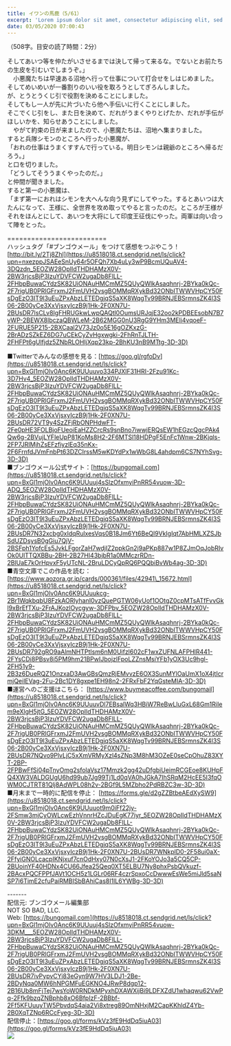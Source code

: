 ```yaml
---
title: イワンの馬鹿（5/61）
excerpt: 'Lorem ipsum dolor sit amet, consectetur adipiscing elit, sed do eiusmod tempor incididunt ut labore et dolore magna aliqua. Praesent elementum facilisis leo vel fringilla est ullamcorper eget. At imperdiet dui accumsan sit amet nulla facilisi morbi tempus.'
date: 03/05/2020 07:00:43
---
```


（508字。目安の読了時間：2分）  
  
そしてあいつ等を仲たがいさせるまでは決して帰って来るな。でないとお前たちの生皮を引むいでしまうぞ。」  
　小悪魔たちは早速ある沼地へ行って仕事について打合せをしはじめました。  
そしてめいめいが一番割りのいい役を取ろうとしてぎろんしました。  
が、とうとうくじ引で役割を決めることにしました。  
そしてもし一人が先に片づいたら他へ手伝いに行くことにしました。  
そこでくじ引をし、また日を決めて、だれがうまくやりとげたか、だれが手伝がほしいかを、知らせあうことにしました。  
　やがて約束の日が来ましたので、小悪魔たちは、沼地へ集まりました。  
すると兵隊シモンのところへ行った小悪魔が、  
「おれの仕事はうまくすすんで行っている。明日シモンは親爺のところへ帰るだろう。」  
と口を切りました。  
「どうしてそううまくやったのだ。」  
と仲間が聞きました。  
すると第一の小悪魔は、  
「まず第一におれはシモンを大へんな向う見ずにしてやった。するとあいつは大たんになって、王様に、全世界を攻め取ってやると言ったのだ。ところが王様がそれをほんとにして、あいつを大将にして印度王征伐にやった。両軍は向い合って陣をとった。  
  
\=========================  
ハッシュタグ「#ブンゴウメール」をつけて感想をつぶやこう！　  
[http://bit.ly/2Tj8Zhl](https://u8518018.ct.sendgrid.net/ls/click?upn=nxezppJSAEeSnUy64r5OFQh7Xb4uLy3wP9BcmUQuAV4-3DQzdn_5EOZW28OpIldTHDHAMzX0V-2BW3rjcsBjP3IzuYDVFCW2ugaDb8FlLL-2FHbpBuwaCYdzSK82UiONAuHMCmMZ5QUyQWlkAsaqhnrj-2BYka0kQc-2F7rigUB0PRlGFrxmJ2FmUVH2vsgBOMMqRXykBd32ONbITWWVHpCY50FsDgEzO3IT9l3uEuZPxAbzLETEDgjqS5aXK8WqgTv99BRNJEBSrmnsZK4I3S06-2B00yCe3XxVjsxyIczB9j1Hk-2F0XN7U-2BUsDR7lsCLv8IgFHRUGkwLwpQAQtl0OumsURJqjE32oo2kPDBEEsobN7B7yWP-2BEWX8lbczaQBWLeM-2B62MGG0nU3RgG9YHm3MEli4vqoeF-2FURUE5P215-2BXCaal2V73Jz0o5E16gOZKxzG-2BrADzSZkEZ6DG7uCEkCyZvHgxwgki-2FhRnTJLTH-2FHFPt6gUlfjdz5ZNbRLOHIjXqp23kp-2BhKU3nB9MTtg-3D-3D)  
  
■Twitterでみんなの感想を見る：[https://goo.gl/rgfoDv](https://u8518018.ct.sendgrid.net/ls/click?upn=BxGl1mjOlv0Anc6K9UUuuvo334PJXlF31HRI-2Fzu91Kc-3D7Hv4_5EOZW28OpIldTHDHAMzX0V-2BW3rjcsBjP3IzuYDVFCW2ugaDb8FlLL-2FHbpBuwaCYdzSK82UiONAuHMCmMZ5QUyQWlkAsaqhnrj-2BYka0kQc-2F7rigUB0PRlGFrxmJ2FmUVH2vsgBOMMqRXykBd32ONbITWWVHpCY50FsDgEzO3IT9l3uEuZPxAbzLETEDgjqS5aXK8WqgTv99BRNJEBSrmnsZK4I3S06-2B00yCe3XxVjsxyIczB9j1Hk-2F0XN7U-2BUsDR72VT9y4SzZFjRbONPHdwFT-2Fe0pHE3FOLBjoFUeoiEaHZZCrcRs9snBno7iwwjERQsEW1hEGzcQgcPAk4Qw6g-2BVujLYFleUpP81KoMs8H2-2F6MTSl18HDPgF5EnFc1Wnw-2BKjqls-2FP7JRIMjhZsEFzfiyzlEq35nKx-2F6FrnfdJVmFnbPt63DZCIrssM5wKDYdPx1wWbG8L4ahdpm6CS7NYhSvg-3D-3D)  
■ブンゴウメール公式サイト：[https://bungomail.com](https://u8518018.ct.sendgrid.net/ls/click?upn=BxGl1mjOlv0Anc6K9UUuuj4sSlzOfxmyiPnRR54vuow-3D-ADQ_5EOZW28OpIldTHDHAMzX0V-2BW3rjcsBjP3IzuYDVFCW2ugaDb8FlLL-2FHbpBuwaCYdzSK82UiONAuHMCmMZ5QUyQWlkAsaqhnrj-2BYka0kQc-2F7rigUB0PRlGFrxmJ2FmUVH2vsgBOMMqRXykBd32ONbITWWVHpCY50FsDgEzO3IT9l3uEuZPxAbzLETEDgjqS5aXK8WqgTv99BRNJEBSrmnsZK4I3S06-2B00yCe3XxVjsxyIczB9j1Hk-2F0XN7U-2BUsDR7N32xcbg0xIdqRulxesVqs0B18Jm6Yt6BeQl9VkIgIqt7AbHMLXZSJbSdUZDsysB0gGiu7QjV-2BSFph1YofcEs5JvkLFgorZaH7wdjIZ2ppkGn2j9aPKp887w1P8ZJmOqJobRIvOk0UlTTQXBBu-2BH-2B27HI43bjbR1a0MMczrRDn-2BlUaE7kOrHpvxF5yUTcNL-2BruLDCyQpRQ6PQQbiBvWb4ag-3D-3D)  
■青空文庫でこの作品を読む：[https://www.aozora.gr.jp/cards/000361/files/42941\_15672.html](https://u8518018.ct.sendgrid.net/ls/click?upn=BxGl1mjOlv0Anc6K9UUuukcg-2Br1WqkbqbU8FzkAORlyhanI0vzQuePGTW06yUof1OOtgZ0cpMTsATfFvvGkl9xBrEfTXu-2FrAJKozlOycgyw-3DFPbv_5EOZW28OpIldTHDHAMzX0V-2BW3rjcsBjP3IzuYDVFCW2ugaDb8FlLL-2FHbpBuwaCYdzSK82UiONAuHMCmMZ5QUyQWlkAsaqhnrj-2BYka0kQc-2F7rigUB0PRlGFrxmJ2FmUVH2vsgBOMMqRXykBd32ONbITWWVHpCY50FsDgEzO3IT9l3uEuZPxAbzLETEDgjqS5aXK8WqgTv99BRNJEBSrmnsZK4I3S06-2B00yCe3XxVjsxyIczB9j1Hk-2F0XN7U-2BUsDR792gRO9aAlmNHTPtIsm6nM0Uifzl602cF1wxZUFNLAFPHlR441-2FYsCDi8PBsv8i5PM9hm21BPwIJbojzlFpoLZZnsMsiYFb1yOX3Uc9hgl-2FH51y9-2B3z6DueRQZ1OnzxaD3AwGBsQmzRjEMvvzE6OX3SunMYlOaUmX1oX4jtIcrmjQeilEVag-2Fu-2Bc1DY8gxpe1EH98n2-2FRxFbF2YqGsteMIA-3D-3D)  
■運営へのご支援はこちら： [https://www.buymeacoffee.com/bungomail](https://u8518018.ct.sendgrid.net/ls/click?upn=BxGl1mjOlv0Anc6K9UUuuvDl7EBsalWq3HBiW7ReBwLluGxL68Gm1RiIem9eXlgH5jtG_5EOZW28OpIldTHDHAMzX0V-2BW3rjcsBjP3IzuYDVFCW2ugaDb8FlLL-2FHbpBuwaCYdzSK82UiONAuHMCmMZ5QUyQWlkAsaqhnrj-2BYka0kQc-2F7rigUB0PRlGFrxmJ2FmUVH2vsgBOMMqRXykBd32ONbITWWVHpCY50FsDgEzO3IT9l3uEuZPxAbzLETEDgjqS5aXK8WqgTv99BRNJEBSrmnsZK4I3S06-2B00yCe3XxVjsxyIczB9j1Hk-2F0XN7U-2BUsDR7NQvo9PlvLjC5xXmVRMyXzl4sZNp3M8hM3OZeE0seCpOhuZ83XYT-2BP-2FPBwFfSi04pTnyOmg2sfolaVsz17Mmzk2gg42uDfgbiUeimRCGEoe8KUHpFQ4XW3VALDGUgU6hd99ub7Jg99Tj1Ld0qVA0hJGkA7IhSRqM2HcEE5I3fqOWM0CJTRT81Qlj8AdWPL08h2v-2BGf9L5MZbho2PdRBZC3w-3D-3D)  
■月末まで一時的に配信を停止： [https://forms.gle/d2gZZBtbeAEdXySW9](https://u8518018.ct.sendgrid.net/ls/click?upn=BxGl1mjOlv0Anc6K9UUuuot9m0iFf22jy-2FSmw3mjCyOWLcwEzhVnnrHZcJDuEgK77iyr_5EOZW28OpIldTHDHAMzX0V-2BW3rjcsBjP3IzuYDVFCW2ugaDb8FlLL-2FHbpBuwaCYdzSK82UiONAuHMCmMZ5QUyQWlkAsaqhnrj-2BYka0kQc-2F7rigUB0PRlGFrxmJ2FmUVH2vsgBOMMqRXykBd32ONbITWWVHpCY50FsDgEzO3IT9l3uEuZPxAbzLETEDgjqS5aXK8WqgTv99BRNJEBSrmnsZK4I3S06-2B00yCe3XxVjsxyIczB9j1Hk-2F0XN7U-2BUsDR7WNkplD0-2F58ui0aX-2FfyiGNOLcacpIKNjxuf7cnOdHxy07N0cXsJ1-2FKoYOJo3a5CQ5CP-2BUoinYF40HDNx4CU66Jfea25Qeq0XT5ELBU7Ny8phxPsbQVkuzf-2BAcxPQCFPPfJAVt1OCH5z1LGLr06RF4czrSpxoCcDwwwEsWe5miJld5saNSP7i6TimE2cfuPaiRMBISbBAhiCas8I1lL6YWBg-3D-3D)  
  
\-------  
配信元: ブンゴウメール編集部  
NOT SO BAD, LLC.  
Web: [https://bungomail.com](https://u8518018.ct.sendgrid.net/ls/click?upn=BxGl1mjOlv0Anc6K9UUuuj4sSlzOfxmyiPnRR54vuow-3DKM___5EOZW28OpIldTHDHAMzX0V-2BW3rjcsBjP3IzuYDVFCW2ugaDb8FlLL-2FHbpBuwaCYdzSK82UiONAuHMCmMZ5QUyQWlkAsaqhnrj-2BYka0kQc-2F7rigUB0PRlGFrxmJ2FmUVH2vsgBOMMqRXykBd32ONbITWWVHpCY50FsDgEzO3IT9l3uEuZPxAbzLETEDgjqS5aXK8WqgTv99BRNJEBSrmnsZK4I3S06-2B00yCe3XxVjsxyIczB9j1Hk-2F0XN7U-2BUsDR7ivPypvCYi83eGyn9W7HV3LDJ1-2Be-2BDyNqa0MW6hNPGMFuEGKNO4JRwP8dgp12-2B16Ub8mFjTej7wsYoW0RNDkMPyxhDXAWXijBi9LDFXZdU1whaqwu62VwPq-2Ffk9bzqZNBphb8xO6BfpIzF-2BBbf-2Ff5KFUuuyTW5PbvdqS4aia2Vi8xtreg89OmNHxjM2CapKKhldZ4Yb-2B0XqTZNp6RCcFyeg-3D-3D)  
配信停止：[https://goo.gl/forms/kVz3fE9HdDq5iuA03](https://goo.gl/forms/kVz3fE9HdDq5iuA03)  
![](https://u8518018.ct.sendgrid.net/wf/open?upn=ypZaqTjaYrwJSsa-2BLe7H7RcvxSux8rtM6dMtnptkxLQMLiJbmQ03whDMSt9-2BvxM-2BKE6ujadHWCHS-2FYDUUXrKB1ko48yvbyCc0cRihB-2Fp5Bay9wjnwFFFSOMUGZ1XsQFL6p8hp16D1yieF4SRPfSVoP-2BUn7pUYZzvcMkAjV9svKRmWHcXK9pKjUS4upbsay9afPmCC8YZO6SBeNcuezQUCmhQ2mpM3j4JAcCWf2qYpFWNcq2CsXWmmg3ZXskd1XSFXGXEhq0VwXQy12bGuwMe-2BjEwBbmk-2BSrzvqp7qXlHiEFU6AW0y-2BwwPNjCwDLvRXo-2FTuGpQ6BrNsTQduCSIWUmLnBQYaUeJMXoPvHubAxEBovtsO8mjDlRAcmKQHh-2FRMlV-2FjGMTWn2DbE5YwT0ixyWz2pz8VEv-2BqoBtuTDAXQmmQxBnAUEMuh3MJsOERDCGPfvo1D2rjVOJXI0-2FLzSENG7AA-3D-3D)